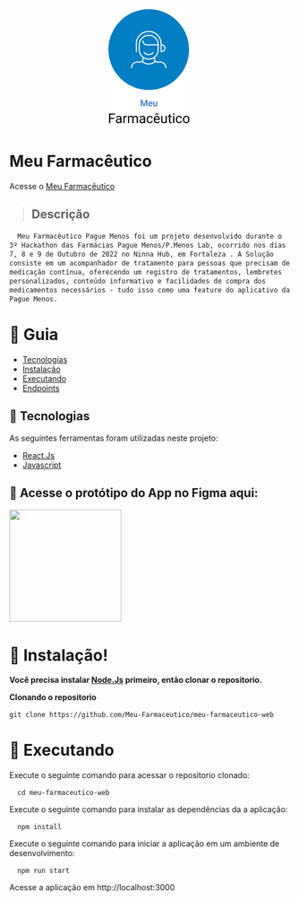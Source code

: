<img src="./Readme.assets/logo.png" alt="Meu Farmacêutico logo" style="margin-left: 35%;"/>

# Meu Farmacêutico

Acesse o [Meu Farmacêutico](http://hackathon-pmenoslab.s3-website-sa-east-1.amazonaws.com)

> ## Descrição

      Meu Farmacêutico Pague Menos foi um projeto desenvolvido durante o 3º Hackathon das Farmácias Pague Menos/P.Menos Lab, ocorrido nos dias 7, 8 e 9 de Outubro de 2022 no Ninna Hub, em Fortaleza . A Solução consiste em um acompanhador de tratamento para pessoas que precisam de medicação contínua, oferecendo um registro de tratamentos, lembretes personalizados, conteúdo informativo e facilidades de compra dos medicamentos necessários - tudo isso como uma feature do aplicativo da Pague Menos.  

# :pushpin: Guia

- [Tecnologias](#rocket-technologies)
- [Instalação](#construction_worker-installation)
- [Executando](#runner-getting-started)
- [Endpoints](#runner-routes)

## :rocket: Tecnologias

As seguintes ferramentas foram utilizadas neste projeto:

- [React.Js](https://reactjs.org/)
- [Javascript](https://www.w3schools.com/js/)

## :stars: Acesse o protótipo do App no Figma aqui: 
<img src="https://user-images.githubusercontent.com/97472785/194769929-f7cc84ce-1074-44ef-ab9e-5265c31a741c.jpeg" style="width: 200px; height: 200px">


# :construction_worker: Instalação!


**Você precisa instalar [Node.Js](https://nodejs.org/en/) primeiro, então clonar o repositorio.**

**Clonando o repositorio**

```
git clone https://github.com/Meu-Farmaceutico/meu-farmaceutico-web

```

# :runner: Executando

Execute o seguinte comando para acessar o repositorio clonado:

```
  cd meu-farmaceutico-web
```

Execute o seguinte comando para instalar as dependências da a aplicação:

```
  npm install
```

Execute o seguinte comando para iniciar a aplicação em um ambiente de desenvolvimento:

```
  npm run start
```

Acesse a aplicação em http://localhost:3000
